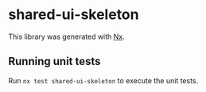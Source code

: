 # shared-ui-skeleton

This library was generated with [Nx](https://nx.dev).

## Running unit tests

Run `nx test shared-ui-skeleton` to execute the unit tests.
